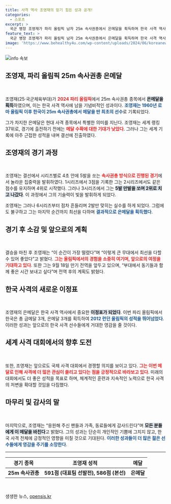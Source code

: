 ```yaml
---
title: 사격 역사 조영재의 믿기 힘든 성과 공개!
categories:
  - 스포츠
excerpt: >
  국군 병장 조영재가 파리 올림픽 남자 25m 속사권총에서 은메달을 획득하며 한국 사격 역사에 길이 남을 순간을 만들었습니다. 60년 만의 쾌거에 찬사를!
feature_text: >
  국군 병장 조영재가 파리 올림픽 남자 25m 속사권총에서 은메달을 획득하며 한국 사격 역사에 길이 남을 순간을 만들었습니다. 60년 만의 쾌거에 찬사를!
image: 'https://www.behealthy4u.com/wp-content/uploads/2024/06/koreanews.jpg'
---
```


<p><img src="https://www.behealthy4u.com/wp-content/uploads/2024/06/koreanews.jpg" alt="info 속보" /></p>

<h2 data-ke-size="size26">조영재, 파리 올림픽 25m 속사권총 은메달</h2>

<p data-ke-size="size16">&nbsp;</p>

<p>조영재(25·국군체육부대)가 <b><span style="color: #ee2323;">2024 파리 올림픽</span></b>에서 25m 속사권총 종목에서 <b><span style="background-color: #21538527;">은메달을 획득</span></b>하였으며, 이는 한국 사격 역사에 남을 기념비적인 성과이다. <b><span style="color: #1a5490;">조영재는 1960년 로마 올림픽 이후 한국이 25m 속사권총에서 메달을 딴 최초의 선수</span></b>로 기록되었다. </p>

<p>그가 차지한 은메달은 현대 사격 종목에서 특별한 의미를 지닌다. 조영재는 세계 랭킹 37위로, 경기에 출전하기 전에는 <b><span style="color: #ee2323;">메달 수확에 대한 기대가 낮았다</span></b>. 그러나 그는 세계 기록에 아주 근접한 성적을 내며 결선에 진출하였다. </p>

<h2 data-ke-size="size26">조영재의 경기 과정</h2>

<p data-ke-size="size16">&nbsp;</p>

<p>조영재는 결선에서 시리즈별로 4초 안에 5발을 쏘는 <b><span style="color: #ee2323;">속사권총 방식으로 진행된 경기</span></b>에서 놀라운 집중력을 발휘하였다. 1시리즈에서 3점을 기록한 그는 2시리즈에서도 같은 점수를 유지하며 4위로 시작했다. 그러나 3시리즈에서 그는 <b><span style="background-color: #21538527;">5발 만발을 쏘며 2위로 치고 나갔다</span></b>. 이 과정에서 그의 기술력이 빛을 발휘하게 되었다.</p>

<p>조영재는 그러나 6시리즈부터 점차 흔들리며 2발만 맞히는 실수를 하게 되었다. 그럼에도 불구하고 그는 마지막 순간까지 최선을 다하며 <b><span style="color: #1a5490;">결과적으로 은메달을 획득했다</span></b>. </p>

<h2 data-ke-size="size26">경기 후 소감 및 앞으로의 계획</h2>

<p data-ke-size="size16">&nbsp;</p>

<p>결승을 마친 후 조영재는 “이 순간이 가장 떨렸다”며 “이렇게 큰 무대에서 최선을 다할 수 있어 좋았다”고 밝혔다. <b><span style="color: #ee2323;">그는 올림픽에서의 경험을 소중히 여기며, 앞으로의 여정을 기대하고 있다</span></b>. 또한 그는 9월 18일 만기 전역을 앞두고 있으며, “부대에서 동기들과 함께 좋은 시간 보내고 싶다”며 전역 후의 계획도 밝혔다.</p>

<h2 data-ke-size="size26">한국 사격의 새로운 이정표</h2>

<p data-ke-size="size16">&nbsp;</p>

<p>조영재의 은메달은 한국 사격 역사에서 중요한 <b><span style="background-color: #21538527;">이정표가 되었다</span></b>. 이번 파리 올림픽에서 한국은 총 금메달 3개, 은메달 3개를 획득하여 <b><span style="color: #1a5490;">2012 런던 올림픽의 성적을 뛰어넘었다</span></b>. 이러한 성과는 앞으로의 한국 사격 선수들에게 거대한 영감을 줄 것이다.</p>

<h2 data-ke-size="size26">세계 사격 대회에서의 향후 도전</h2>

<p data-ke-size="size16">&nbsp;</p>

<p>또한, 조영재는 앞으로도 국제 사격 대회에서 경쟁할 의지를 보이고 있다. <b><span style="color: #ee2323;">그는 이번 메달로 인해 사격에 더 많은 관심이 쏠리고 있다는 점을 긍정적으로 바라보고 있다</span></b>. 미래의 대회에서도 더 좋은 성적을 목표로 하며, 체계적인 훈련과 지속적인 노력으로 한국 사격의 저변을 확대할 것임을 다짐했다.</p>

<h2 data-ke-size="size26">마무리 및 감사의 말</h2>

<p data-ke-size="size16">&nbsp;</p>

<p>마지막으로, 조영재는 “응원해 주신 팬들과 가족, 동료들에게 감사드린다”며 <b><span style="background-color: #21538527;">모든 분들에게 이 메달을 바친다</span></b>고 밝혔다. 그의 성과는 단순히 개인적인 기쁨에 그치지 않고, 한국 사격 전체에 긍정적인 영향을 미칠 것으로 기대된다. <b><span style="color: #1a5490;">이러한 성과들이 더 많은 젊은 선수들에게 영감을 주기를 소망한다</span></b>. </p>

<hr />

<table>
    <thead>
        <tr>
            <th><b>경기 종목</b></th>
            <th><b>조영재 성적</b></th>
            <th><b>메달</b></th>
        </tr>
    </thead>
    <tbody>
        <tr>
            <td style="text-align: center; height: 17px;"><b>25m 속사권총</b></td>
            <td style="text-align: center; height: 17px;"><b>591점 (대표팀 선발전), 586점 (본선)</b></td>
            <td style="text-align: center; height: 17px;"><b>은메달</b></td>
        </tr>
    </tbody>
</table>

<p data-ke-size="size16">&nbsp;</p>
생생한 뉴스, <a href="https://opensis.kr" rel="dofollow">opensis.kr</a>


